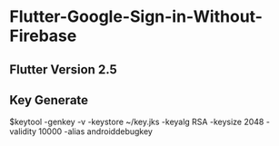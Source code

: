 # Flutter-Google-Sign-in-Without-Firebase

## Flutter Version 2.5
## Key Generate
$keytool -genkey -v -keystore ~/key.jks -keyalg RSA -keysize 2048 -validity 10000 -alias androiddebugkey